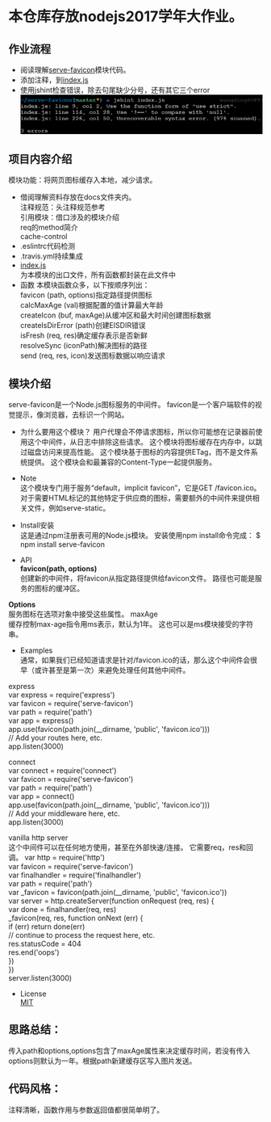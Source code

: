 # 本仓库存放nodejs2017学年大作业。

## 作业流程
- 阅读理解[serve-favicon](https://github.com/expressjs/serve-favicon)模块代码。
- 添加注释，到[index.js](https://github.com/WuXiaoTon/17-nodejs-readfile/blob/master/index.js)  
- 使用jshint检查错误，除去句尾缺少分号，还有其它三个error
![QQ截图20171211205808.png](https://github.com/WuXiaoTon/17-nodejs-readfile/blob/master/docs/QQ%E6%88%AA%E5%9B%BE20171211205808.png)

## 项目内容介绍  
模块功能：将网页图标缓存入本地，减少请求。
- 借阅理解资料存放在docs文件夹内。  
   注释规范：头注释规范参考  
   引用模块：借口涉及的模块介绍  
   req的method简介  
   cache-control  
- .eslintrc代码检测
- .travis.yml持续集成
- [index.js](https://github.com/WuXiaoTon/17-nodejs-readfile/blob/master/index.js)  
   为本模块的出口文件，所有函数都封装在此文件中
- 函数
   本模块函数众多，以下按顺序列出：  
   	favicon (path, options)指定路径提供图标  
	calcMaxAge (val)根据配置的值计算最大年龄  
	createIcon (buf, maxAge)从缓冲区和最大时间创建图标数据  
	createIsDirError (path)创建EISDIR错误  
	isFresh (req, res)确定缓存表示是否新鲜  
	resolveSync (iconPath)解决图标的路径  
	send (req, res, icon)发送图标数据以响应请求  

## 模块介绍
serve-favicon是一个Node.js图标服务的中间件。
favicon是一个客户端软件的视觉提示，像浏览器，去标识一个网站。
- 为什么要用这个模块？
	用户代理会不停请求图标，所以你可能想在记录器前使用这个中间件，从日志中排除这些请求。
	这个模块将图标缓存在内存中，以跳过磁盘访问来提高性能。
	这个模块基于图标的内容提供ETag，而不是文件系统提供。
	这个模块会和最兼容的Content-Type一起提供服务。
- Note  
这个模块专门用于服务“default，implicit favicon”，它是GET /favicon.ico。 对于需要HTML标记的其他特定于供应商的图标，需要额外的中间件来提供相关文件，例如serve-static。


- Install安装  
这是通过npm注册表可用的Node.js模块。 安装使用npm install命令完成：
$ npm install serve-favicon


- API  
**favicon(path, options)**  
创建新的中间件，将favicon从指定路径提供给favicon文件。 路径也可能是服务的图标的缓冲区。

**Options**  
服务图标在选项对象中接受这些属性。
maxAge  
缓存控制max-age指令用ms表示，默认为1年。 这也可以是ms模块接受的字符串。

- Examples  
通常，如果我们已经知道请求是针对/favicon.ico的话，那么这个中间件会很早（或许甚至是第一次）来避免处理任何其他中间件。

express  
var express = require('express')  
var favicon = require('serve-favicon')  
var path = require('path')  
var app = express()  
app.use(favicon(path.join(__dirname, 'public', 'favicon.ico')))  
// Add your routes here, etc.  
app.listen(3000)  

connect  
var connect = require('connect')  
var favicon = require('serve-favicon')  
var path = require('path')  
var app = connect()  
app.use(favicon(path.join(__dirname, 'public', 'favicon.ico')))  
// Add your middleware here, etc.  
app.listen(3000)  

vanilla http server  
这个中间件可以在任何地方使用，甚至在外部快速/连接。 它需要req，res和回调。
var http = require('http')  
var favicon = require('serve-favicon')  
var finalhandler = require('finalhandler')  
var path = require('path')  
var _favicon = favicon(path.join(__dirname, 'public', 'favicon.ico'))  
var server = http.createServer(function onRequest (req, res) {  
  var done = finalhandler(req, res)  
  _favicon(req, res, function onNext (err) {  
    if (err) return done(err)  
    // continue to process the request here, etc.  
    res.statusCode = 404  
    res.end('oops')  
  })  
})  
server.listen(3000)  

- License    
[MIT](https://github.com/WuXiaoTon/17-nodejs-readfile/blob/master/LICENSE)

## 思路总结：  
传入path和options,options包含了maxAge属性来决定缓存时间，若没有传入options则默认为一年。根据path新建缓存区写入图片发送。

## 代码风格：  
注释清晰，函数作用与参数返回值都很简单明了。
